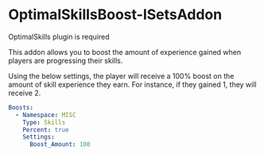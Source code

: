 # OptimalSkillsBoost-ISetsAddon
OptimalSkills plugin is required

This addon allows you to boost the amount of experience gained when players are progressing their skills.

Using the below settings, the player will receive a 100% boost on the amount of skill experience they earn. For instance, if they gained 1, they will receive 2.

```yaml
Boosts:
  - Namespace: MISC
    Type: Skills
    Percent: true
    Settings:
      Boost_Amount: 100
```
